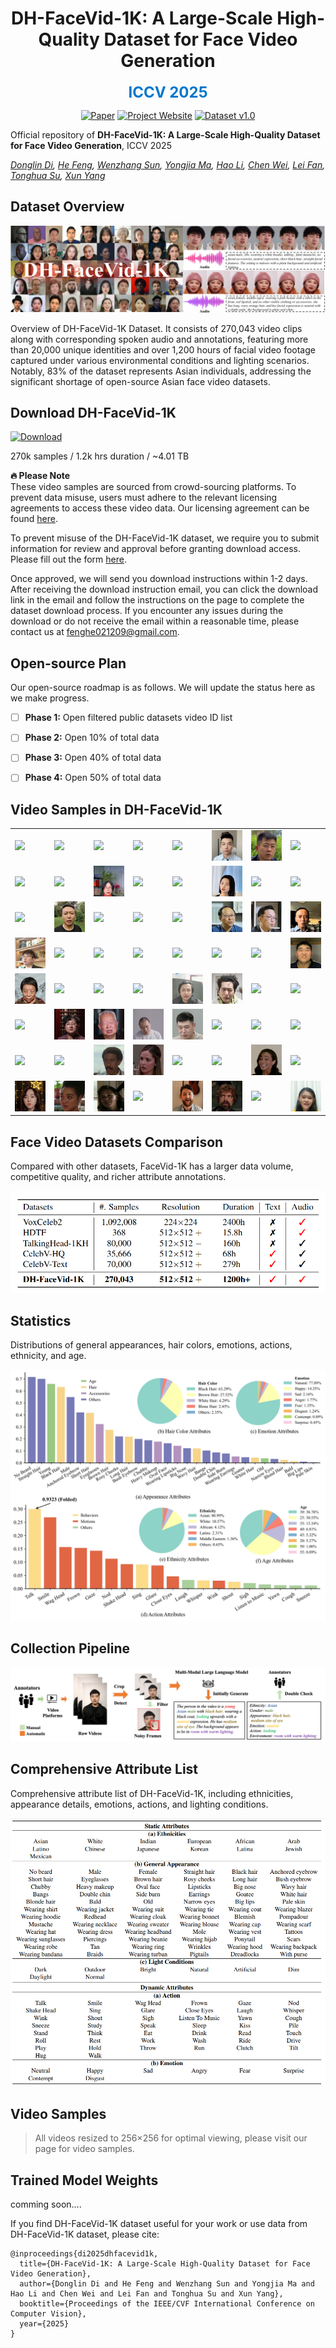 

<div align="center">

# DH-FaceVid-1K: A Large-Scale High-Quality Dataset for Face Video Generation

<span style="color: #0077cc; font-size: 24px; font-weight: bold;">ICCV 2025</span>


[![Paper](https://img.shields.io/badge/arXiv-Paper-b31b1b?logo=arxiv&logoColor=b31b1b)](https://arxiv.org/abs/2410.07151)
[![Project Website](https://img.shields.io/badge/DH--FaceVid--1K-Website-4CAF50?logo=googlechrome&logoColor=white)](https://dh-facevid-1k.github.io/DH-FaceVid-1K/)
[![Dataset v1.0](https://img.shields.io/badge/DH_FaceVid_1K-v1.0-8A2BE2?style=flat&logo=apache-spark&logoColor=white)](https://docs.google.com/forms/d/e/1FAIpQLSd92kS6ZdAGLoN6DvYUVUDCo7R3Oe6GNVPjQn4sDBPJH7_2_A/viewform)

</div>



Official repository of **​​DH-FaceVid-1K: A Large-Scale High-Quality Dataset for Face Video Generation**, ICCV 2025

*[Donglin Di](https://scholar.google.com/citations?hl=zh-CN&user=L8tcNioAAAAJ), [He Feng](https://github.com/fenghe12), [Wenzhang Sun](https://scholar.google.hk/citations?user=3-9aEOQAAAAJ&hl=zh-CN&oi=ao), [Yongjia Ma](https://scholar.google.hk/citations?user=BszRJxkAAAAJ&hl=zh-CN&oi=ao), [Hao Li](#), [Chen Wei](#), [Lei Fan](https://hellodfan.github.io/), [Tonghua Su](https://scholar.google.hk/citations?hl=zh-CN&user=67fxVzoAAAAJ), [Xun Yang](https://scholar.google.hk/citations?hl=zh-CN&user=ro8lzsUAAAAJ)*


## Dataset Overview

![Dataset Overview](static/images/1.png)

Overview of DH-FaceVid-1K Dataset. It consists of 270,043 video clips along with corresponding spoken audio and annotations, featuring more than 20,000 unique identities and over 1,200 hours of facial video footage captured under various environmental conditions and lighting scenarios. Notably, 83% of the dataset represents Asian individuals, addressing the significant shortage of open-source Asian face video datasets.

## Download DH-FaceVid-1K

[![Download](https://img.shields.io/badge/Dataset-Apply_Access-blue)](https://forms.gle/vEyouWdS9CgcRFMt9)

270k samples / 1.2k hrs duration / ~4.01 TB

**🔥 Please Note**  
These video samples are sourced from crowd-sourcing platforms. To prevent data misuse, users must adhere to the relevant licensing agreements to access these video data. Our licensing agreement can be found [here](https://github.com/DH-FaceVid-1K/DH-FaceVid-1K/blob/main/LICENSE).  
 
To prevent misuse of the DH-FaceVid-1K dataset, we require you to submit information for review and approval before granting download access. Please fill out the form [here](https://forms.gle/vEyouWdS9CgcRFMt9).  
 
Once approved, we will send you download instructions within 1-2 days. After receiving the download instruction email, you can click the download link in the email and follow the instructions on the page to complete the dataset download process. If you encounter any issues during the download or do not receive the email within a reasonable time, please contact us at [fenghe021209@gmail.com](mailto:fenghe021209@gmail.com).

## Open-source Plan

Our open-source roadmap is as follows. We will update the status here as we make progress.

- [ ] **Phase 1:** Open filtered public datasets video ID list
- [ ] **Phase 2:** Open 10% of total data
- [ ] **Phase 3:** Open 40% of total data
- [ ] **Phase 4:** Open 50% of total data


## Video Samples in DH-FaceVid-1K

<table class="center">
  <!-- Row 1 -->
  <tr>
    <td width=12.5% style="border: none"><img src="facevid/gifs/000680.gif"></td>
    <td width=12.5% style="border: none"><img src="facevid/gifs/001106.gif"></td>
    <td width=12.5% style="border: none"><img src="facevid/gifs/001406.gif"></td>
    <td width=12.5% style="border: none"><img src="facevid/gifs/001592.gif"></td>
    <td width=12.5% style="border: none"><img src="facevid/gifs/001600.gif"></td>
    <td width=12.5% style="border: none"><img src="facevid/gifs/002148.gif"></td>
    <td width=12.5% style="border: none"><img src="facevid/gifs/002161.gif"></td>
    <td width=12.5% style="border: none"><img src="facevid/gifs/002523.gif"></td>
  </tr>

  <!-- Row 2 -->
  <tr>
    <td width=12.5% style="border: none"><img src="facevid/gifs/002728.gif"></td>
    <td width=12.5% style="border: none"><img src="facevid/gifs/003696.gif"></td>
    <td width=12.5% style="border: none"><img src="facevid/gifs/003762.gif"></td>
    <td width=12.5% style="border: none"><img src="facevid/gifs/005192.gif"></td>
    <td width=12.5% style="border: none"><img src="facevid/gifs/007860.gif"></td>
    <td width=12.5% style="border: none"><img src="facevid/gifs/007956.gif"></td>
    <td width=12.5% style="border: none"><img src="facevid/gifs/008001.gif"></td>
    <td width=12.5% style="border: none"><img src="facevid/gifs/013064.gif"></td>
  </tr>

  <!-- Row 3 -->
  <tr>
    <td width=12.5% style="border: none"><img src="facevid/gifs/019479.gif"></td>
    <td width=12.5% style="border: none"><img src="facevid/gifs/020955.gif"></td>
    <td width=12.5% style="border: none"><img src="facevid/gifs/024572.gif"></td>
    <td width=12.5% style="border: none"><img src="facevid/gifs/026237.gif"></td>
    <td width=12.5% style="border: none"><img src="facevid/gifs/027862.gif"></td>
    <td width=12.5% style="border: none"><img src="facevid/gifs/028457.gif"></td>
    <td width=12.5% style="border: none"><img src="facevid/gifs/029951.gif"></td>
    <td width=12.5% style="border: none"><img src="facevid/gifs/033011.gif"></td>
  </tr>

  <!-- Row 4 -->
  <tr>
    <td width=12.5% style="border: none"><img src="facevid/gifs/034785.gif"></td>
    <td width=12.5% style="border: none"><img src="facevid/gifs/039691.gif"></td>
    <td width=12.5% style="border: none"><img src="facevid/gifs/046378.gif"></td>
    <td width=12.5% style="border: none"><img src="facevid/gifs/061175.gif"></td>
    <td width=12.5% style="border: none"><img src="facevid/gifs/067379.gif"></td>
    <td width=12.5% style="border: none"><img src="facevid/gifs/076105.gif"></td>
    <td width=12.5% style="border: none"><img src="facevid/gifs/085089.gif"></td>
    <td width=12.5% style="border: none"><img src="facevid/gifs/091313.gif"></td>
  </tr>

  <!-- Row 5 -->
  <tr>
    <td width=12.5% style="border: none"><img src="facevid/gifs/092616.gif"></td>
    <td width=12.5% style="border: none"><img src="facevid/gifs/0s1UUn9aSSw_7.gif"></td>
    <td width=12.5% style="border: none"><img src="facevid/gifs/105369.gif"></td>
    <td width=12.5% style="border: none"><img src="facevid/gifs/106321.gif"></td>
    <td width=12.5% style="border: none"><img src="facevid/gifs/14435.gif"></td>
    <td width=12.5% style="border: none"><img src="facevid/gifs/15002.gif"></td>
    <td width=12.5% style="border: none"><img src="facevid/gifs/39Br2A7lxac_22.gif"></td>
    <td width=12.5% style="border: none"><img src="facevid/gifs/3lfO6OCqcCA_0.gif"></td>
  </tr>

  <!-- Row 6 -->
  <tr>
    <td width=12.5% style="border: none"><img src="facevid/gifs/3nYrako9XM4_0.gif"></td>
    <td width=12.5% style="border: none"><img src="facevid/gifs/44840.gif"></td>
    <td width=12.5% style="border: none"><img src="facevid/gifs/47079.gif"></td>
    <td width=12.5% style="border: none"><img src="facevid/gifs/55025.gif"></td>
    <td width=12.5% style="border: none"><img src="facevid/gifs/61005.gif"></td>
    <td width=12.5% style="border: none"><img src="facevid/gifs/62149.gif"></td>
    <td width=12.5% style="border: none"><img src="facevid/gifs/7n619EfuSPw_0.gif"></td>
    <td width=12.5% style="border: none"><img src="facevid/gifs/BFs-a-hqs2I_9.gif"></td>
  </tr>

  <!-- Row 7 -->
  <tr>
    <td width=12.5% style="border: none"><img src="facevid/gifs/Czb5Ml9VDsI_0.gif"></td>
    <td width=12.5% style="border: none"><img src="facevid/gifs/GrjEDguF59Q_0.gif"></td>
    <td width=12.5% style="border: none"><img src="facevid/gifs/hM3nn30NxCE_0.gif"></td>
    <td width=12.5% style="border: none"><img src="facevid/gifs/PP9l4LP0WPI_0.gif"></td>
    <td width=12.5% style="border: none"><img src="facevid/gifs/QaFqZQ6JQhs_1.gif"></td>
    <td width=12.5% style="border: none"><img src="facevid/gifs/qfEkv726kdQ_6.gif"></td>
    <td width=12.5% style="border: none"><img src="facevid/gifs/qnFWCagTOtw_1.gif"></td>
    <td width=12.5% style="border: none"><img src="facevid/gifs/RS127258_segment_049_7350_0.gif"></td>
  </tr>

  <!-- Row 8 -->
  <tr>
    <td width=12.5% style="border: none"><img src="facevid/gifs/RS127710_segment_005_745_0.gif"></td>
    <td width=12.5% style="border: none"><img src="facevid/gifs/tqSUS5-JXIs_1.gif"></td>
    <td width=12.5% style="border: none"><img src="facevid/gifs/UF2c01_glHU_3.gif"></td>
    <td width=12.5% style="border: none"><img src="facevid/gifs/Uu3xazfdmvk_34.gif"></td>
    <td width=12.5% style="border: none"><img src="facevid/gifs/V4cpZlFESeA_87.gif"></td>
    <td width=12.5% style="border: none"><img src="facevid/gifs/V4ZyJR30wyg_29.gif"></td>
    <td width=12.5% style="border: none"><img src="facevid/gifs/WA1L8vXkSKQ_0001_S370_E849_L115_T107_R515_B507.gif"></td>
    <td width=12.5% style="border: none"><img src="facevid/gifs/WN2XSI6vZIg_18.gif"></td>
  </tr>
</table>

## Face Video Datasets Comparison

Compared with other datasets, FaceVid-1K has a larger data volume, competitive quality, and richer attribute annotations.

![Comparison](static/images/comparison.jpg)

## Statistics

Distributions of general appearances, hair colors, emotions, actions, ethnicity, and age.

![Statistics](static/images/figure4.jpg)

## Collection Pipeline

![Collection Pipeline](static/images/collect_pipe.png)

## Comprehensive Attribute List

Comprehensive attribute list of DH-FaceVid-1K, including ethnicities, appearance details, emotions, actions, and lighting conditions.

![Attributes](static/images/detail.png)

## Video Samples

> All videos resized to 256×256 for optimal viewing, please visit our page for video samples.


## Trained Model Weights

comming soon....


<!-- Human-centric generative models are becoming increas-
ingly popular, giving rise to various innovative tools and
applications, such as talking face videos conditioned on text
or audio prompts. The core of these capabilities lies in pow-
erful pretrained foundation models, trained on large-scale,
high-quality datasets. However, many advanced methods
rely on in-house data subject to various constraints, and
other current studies fail to generate high-resolution face
videos, which is mainly attributed to the significant lack of
large-scale, high-quality face video datasets. In this pa-
per, we introduce a human face video dataset, DH-FaceVid-
1K. Our collection spans 1200 hours in total, encompass-
ing 270,043 video samples from over 20,000 individuals.
Each sample includes corresponding speech audio, facial
keypoints, and text annotations. Compared to other pub-
licly available datasets, ours distinguishes itself through its
multi-ethnic coverage and high-quality comprehensive in-
dividual attributes. We establish multiple face video gen-
eration models supporting tasks such as text-to-video and
image-to-video generation. In addition, we develop com-
prehensive benchmarks to validate the scaling law when us-
ing different proportions of our dataset. Our primary aim is
to contribute a face video dataset, particularly addressing
the underrepresentation of Asian faces in existing curated
datasets and thereby enriching the global spectrum of face-
centric data and mitigating demographic biases. -->


If you find DH-FaceVid-1K dataset useful for your work or use data from DH-FaceVid-1K dataset, please cite:
```
@inproceedings{di2025dhfacevid1k,
  title={DH-FaceVid-1K: A Large-Scale High-Quality Dataset for Face Video Generation},
  author={Donglin Di and He Feng and Wenzhang Sun and Yongjia Ma and Hao Li and Chen Wei and Lei Fan and Tonghua Su and Xun Yang},
  booktitle={Proceedings of the IEEE/CVF International Conference on Computer Vision},
  year={2025}
}
```

<!-- # Website License
<a rel="license" href="http://creativecommons.org/licenses/by-sa/4.0/"><img alt="Creative Commons License" style="border-width:0" src="https://i.creativecommons.org/l/by-sa/4.0/88x31.png" /></a><br />This work is licensed under a <a rel="license" href="http://creativecommons.org/licenses/by-sa/4.0/">Creative Commons Attribution-ShareAlike 4.0 International License</a>. -->
